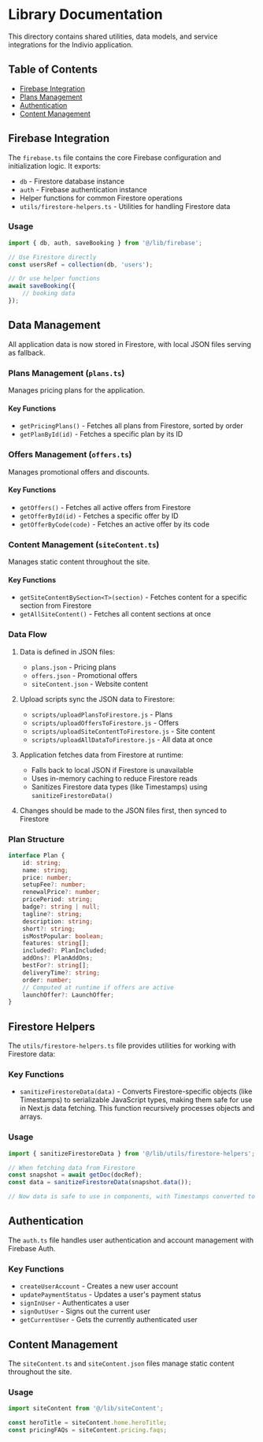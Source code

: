 # Library Documentation

This directory contains shared utilities, data models, and service integrations for the Indivio application.

## Table of Contents

- [Firebase Integration](#firebase-integration)
- [Plans Management](#plans-management)
- [Authentication](#authentication)
- [Content Management](#content-management)

## Firebase Integration

The `firebase.ts` file contains the core Firebase configuration and initialization logic. It exports:

- `db` - Firestore database instance
- `auth` - Firebase authentication instance
- Helper functions for common Firestore operations
- `utils/firestore-helpers.ts` - Utilities for handling Firestore data

### Usage

```typescript
import { db, auth, saveBooking } from '@/lib/firebase';

// Use Firestore directly
const usersRef = collection(db, 'users');

// Or use helper functions
await saveBooking({
	// booking data
});
```

## Data Management

All application data is now stored in Firestore, with local JSON files serving as fallback.

### Plans Management (`plans.ts`)

Manages pricing plans for the application.

#### Key Functions

- `getPricingPlans()` - Fetches all plans from Firestore, sorted by order
- `getPlanById(id)` - Fetches a specific plan by its ID

### Offers Management (`offers.ts`)

Manages promotional offers and discounts.

#### Key Functions

- `getOffers()` - Fetches all active offers from Firestore
- `getOfferById(id)` - Fetches a specific offer by ID
- `getOfferByCode(code)` - Fetches an active offer by its code

### Content Management (`siteContent.ts`)

Manages static content throughout the site.

#### Key Functions

- `getSiteContentBySection<T>(section)` - Fetches content for a specific section from Firestore
- `getAllSiteContent()` - Fetches all content sections at once

### Data Flow

1. Data is defined in JSON files:
   - `plans.json` - Pricing plans
   - `offers.json` - Promotional offers
   - `siteContent.json` - Website content

2. Upload scripts sync the JSON data to Firestore:
   - `scripts/uploadPlansToFirestore.js` - Plans
   - `scripts/uploadOffersToFirestore.js` - Offers
   - `scripts/uploadSiteContentToFirestore.js` - Site content
   - `scripts/uploadAllDataToFirestore.js` - All data at once

3. Application fetches data from Firestore at runtime:
   - Falls back to local JSON if Firestore is unavailable
   - Uses in-memory caching to reduce Firestore reads
   - Sanitizes Firestore data types (like Timestamps) using `sanitizeFirestoreData()`

4. Changes should be made to the JSON files first, then synced to Firestore

### Plan Structure

```typescript
interface Plan {
	id: string;
	name: string;
	price: number;
	setupFee?: number;
	renewalPrice?: number;
	pricePeriod: string;
	badge?: string | null;
	tagline?: string;
	description: string;
	short?: string;
	isMostPopular: boolean;
	features: string[];
	included?: PlanIncluded;
	addOns?: PlanAddOns;
	bestFor?: string[];
	deliveryTime?: string;
	order: number;
	// Computed at runtime if offers are active
	launchOffer?: LaunchOffer;
}
```

## Firestore Helpers

The `utils/firestore-helpers.ts` file provides utilities for working with Firestore data:

### Key Functions

- `sanitizeFirestoreData(data)` - Converts Firestore-specific objects (like Timestamps) to serializable JavaScript types, making them safe for use in Next.js data fetching. This function recursively processes objects and arrays.

### Usage

```typescript
import { sanitizeFirestoreData } from '@/lib/utils/firestore-helpers';

// When fetching data from Firestore
const snapshot = await getDoc(docRef);
const data = sanitizeFirestoreData(snapshot.data());

// Now data is safe to use in components, with Timestamps converted to ISO strings
```

## Authentication

The `auth.ts` file handles user authentication and account management with Firebase Auth.

### Key Functions

- `createUserAccount` - Creates a new user account
- `updatePaymentStatus` - Updates a user's payment status
- `signInUser` - Authenticates a user
- `signOutUser` - Signs out the current user
- `getCurrentUser` - Gets the currently authenticated user

## Content Management

The `siteContent.ts` and `siteContent.json` files manage static content throughout the site.

### Usage

```typescript
import siteContent from '@/lib/siteContent';

const heroTitle = siteContent.home.heroTitle;
const pricingFAQs = siteContent.pricing.faqs;
```
